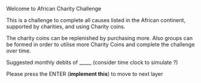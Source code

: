 Welcome to African Charity Challenge

This is a challenge to complete all causes listed in the African
continent, supported by charities, and using Charity coins. 

The charity coins can be replenished by purchasing more. Also
groups can be formed in order to utilise more Charity Coins and 
complete the challenge over time. 

Suggested monthly debits of _____ (consider time clock to simulate ?)

Please press the ENTER (**implement this**) to move to next layer

